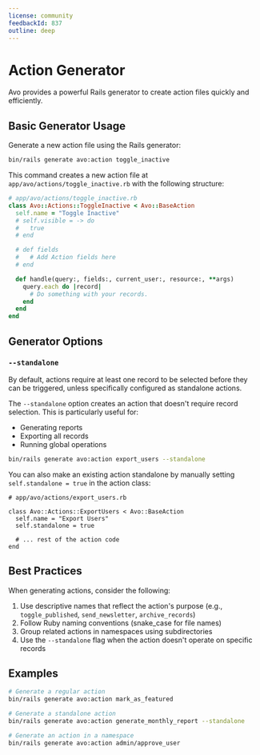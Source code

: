 ```yaml
---
license: community
feedbackId: 837
outline: deep
---
```


# Action Generator

Avo provides a powerful Rails generator to create action files quickly and efficiently.

## Basic Generator Usage

Generate a new action file using the Rails generator:

```bash
bin/rails generate avo:action toggle_inactive
```

This command creates a new action file at `app/avo/actions/toggle_inactive.rb` with the following structure:

```ruby
# app/avo/actions/toggle_inactive.rb
class Avo::Actions::ToggleInactive < Avo::BaseAction
  self.name = "Toggle Inactive"
  # self.visible = -> do
  #   true
  # end

  # def fields
  #   # Add Action fields here
  # end

  def handle(query:, fields:, current_user:, resource:, **args)
    query.each do |record|
      # Do something with your records.
    end
  end
end
```

## Generator Options

### `--standalone`

By default, actions require at least one record to be selected before they can be triggered, unless specifically configured as standalone actions.

The `--standalone` option creates an action that doesn't require record selection. This is particularly useful for:
- Generating reports
- Exporting all records
- Running global operations

```bash
bin/rails generate avo:action export_users --standalone
```

You can also make an existing action standalone by manually setting `self.standalone = true` in the action class:

```ruby{5}
# app/avo/actions/export_users.rb

class Avo::Actions::ExportUsers < Avo::BaseAction
  self.name = "Export Users"
  self.standalone = true

  # ... rest of the action code
end
```

## Best Practices

When generating actions, consider the following:

1. Use descriptive names that reflect the action's purpose (e.g., `toggle_published`, `send_newsletter`, `archive_records`)
2. Follow Ruby naming conventions (snake_case for file names)
3. Group related actions in namespaces using subdirectories
4. Use the `--standalone` flag when the action doesn't operate on specific records

## Examples

```bash
# Generate a regular action
bin/rails generate avo:action mark_as_featured

# Generate a standalone action
bin/rails generate avo:action generate_monthly_report --standalone

# Generate an action in a namespace
bin/rails generate avo:action admin/approve_user
```
